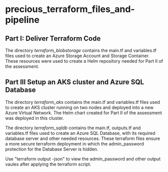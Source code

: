 # precious_terraform_files_and-pipeline

## Part I: Deliver Terraform Code

The directory _terraform_blobstorage_ contains the main.tf and variables.tf files used to create an Azure Storage Account and Storage Container. These resources were used to create a Helm repository needed for Part II of the assessment.


## Part III Setup an AKS cluster and Azure SQL Database 

The directory _terraform_aks_ contains the main.tf and variables.tf files used to create an AKS cluster running on two nodes and deployed into a new Azure Virtual Network. The Helm chart created for Part II of the assessment was deployed in this cluster.


The directory _terraform_sqldb_ contains the main.tf, outputs.tf and variables.tf files used to create an Azure SQL Database, with its required database server and other needed resources.
These terraform files ensure a more secure terraform deployment in which the admin_password protection for the Database Server is hidden.

Use "terraform output -json" to view the admin_password and other output vaules after applying the terraform script.
